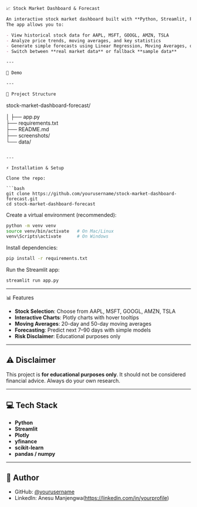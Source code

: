 ```markdown
📈 Stock Market Dashboard & Forecast

An interactive stock market dashboard built with **Python, Streamlit, Plotly, and yfinance**.  
The app allows you to:

- View historical stock data for AAPL, MSFT, GOOGL, AMZN, TSLA
- Analyze price trends, moving averages, and key statistics
- Generate simple forecasts using Linear Regression, Moving Averages, or Projections
- Switch between **real market data** or fallback **sample data**

---

🚀 Demo

---

📂 Project Structure

```

stock-market-dashboard-forecast/

│
├── app.py               
├── requirements.txt      
├── README.md             
├── screenshots/         
└── data/

````

---

⚡ Installation & Setup

Clone the repo:

```bash
git clone https://github.com/yourusername/stock-market-dashboard-forecast.git
cd stock-market-dashboard-forecast
````

Create a virtual environment (recommended):

```bash
python -m venv venv
source venv/bin/activate   # On Mac/Linux
venv\Scripts\activate      # On Windows
```

Install dependencies:

```bash
pip install -r requirements.txt
```

Run the Streamlit app:

```bash
streamlit run app.py
```

---

📊 Features

* **Stock Selection**: Choose from AAPL, MSFT, GOOGL, AMZN, TSLA
* **Interactive Charts**: Plotly charts with hover tooltips
* **Moving Averages**: 20-day and 50-day moving averages
* **Forecasting**: Predict next 7–90 days with simple models
* **Risk Disclaimer**: Educational purposes only

---

## ⚠️ Disclaimer

This project is **for educational purposes only**.
It should not be considered financial advice. Always do your own research.

---

## 💻 Tech Stack

* **Python**
* **Streamlit**
* **Plotly**
* **yfinance**
* **scikit-learn**
* **pandas / numpy**

---

## 👤 Author

* GitHub: [@yourusername](https://github.com/yourusername)
* LinkedIn: Anesu Manjengwa(https://linkedin.com/in/yourprofile)

````
